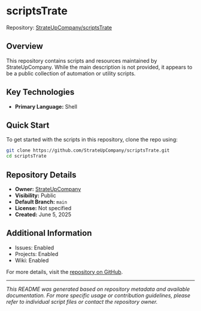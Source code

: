 # scriptsTrate

Repository: [StrateUpCompany/scriptsTrate](https://github.com/StrateUpCompany/scriptsTrate)

## Overview

This repository contains scripts and resources maintained by StrateUpCompany. While the main description is not provided, it appears to be a public collection of automation or utility scripts.

## Key Technologies

- **Primary Language:** Shell

## Quick Start

To get started with the scripts in this repository, clone the repo using:

```sh
git clone https://github.com/StrateUpCompany/scriptsTrate.git
cd scriptsTrate
```

## Repository Details

- **Owner:** [StrateUpCompany](https://github.com/StrateUpCompany)
- **Visibility:** Public
- **Default Branch:** `main`
- **License:** Not specified
- **Created:** June 5, 2025

## Additional Information

- Issues: Enabled
- Projects: Enabled
- Wiki: Enabled

For more details, visit the [repository on GitHub](https://github.com/StrateUpCompany/scriptsTrate).

---
_This README was generated based on repository metadata and available documentation. For more specific usage or contribution guidelines, please refer to individual script files or contact the repository owner._
